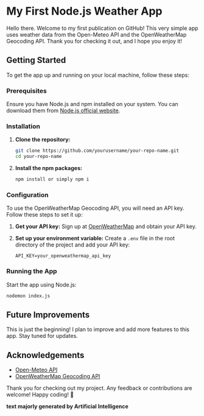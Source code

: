 # My First Node.js Weather App

Hello there.
Welcome to my first publication on GitHub! This very simple app uses weather data from the Open-Meteo API and the OpenWeatherMap Geocoding API. Thank you for checking it out, and I hope you enjoy it!

## Getting Started

To get the app up and running on your local machine, follow these steps:

### Prerequisites

Ensure you have Node.js and npm installed on your system. You can download them from [Node.js official website](https://nodejs.org/).

### Installation

1. **Clone the repository:**
   ```bash
   git clone https://github.com/yourusername/your-repo-name.git
   cd your-repo-name
   ```

2. **Install the npm packages:**
   ```bash
   npm install or simply npm i
   ```

### Configuration

To use the OpenWeatherMap Geocoding API, you will need an API key. Follow these steps to set it up:

1. **Get your API key:**
   Sign up at [OpenWeatherMap](https://openweathermap.org/api/geocoding-api) and obtain your API key.

2. **Set up your environment variable:**
   Create a `.env` file in the root directory of the project and add your API key:
   ```
   API_KEY=your_openweathermap_api_key
   ```

### Running the App

Start the app using Node.js:

```bash
nodemon index.js
```

## Future Improvements

This is just the beginning! I plan to improve and add more features to this app. Stay tuned for updates.

## Acknowledgements

- [Open-Meteo API](https://open-meteo.com/en/docs)
- [OpenWeatherMap Geocoding API](https://openweathermap.org/api/geocoding-api)

Thank you for checking out my project. Any feedback or contributions are welcome!
Happy coding! 🚀

**text majorly generated by Artificial Intelligence**